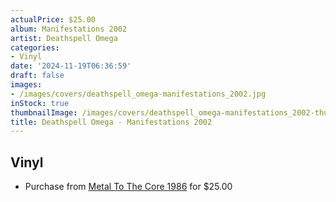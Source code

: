 ```yaml
---
actualPrice: $25.00
album: Manifestations 2002
artist: Deathspell Omega
categories:
- Vinyl
date: '2024-11-19T06:36:59'
draft: false
images:
- /images/covers/deathspell_omega-manifestations_2002.jpg
inStock: true
thumbnailImage: /images/covers/deathspell_omega-manifestations_2002-thumb.jpg
title: Deathspell Omega - Manifestations 2002
---
```


## Vinyl
* Purchase from [Metal To The Core 1986](https://metaltothecore1986.com/shop/deathspell-omega-manifestations-2002-12-lp/) for $25.00
